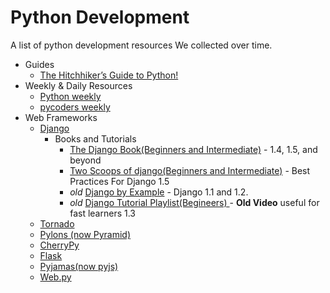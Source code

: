 Python Development
====================

A list of python development resources We collected over time.
+ Guides
    + [The Hitchhiker’s Guide to Python!](http://docs.python-guide.org/)
+ Weekly & Daily Resources
    + [Python weekly](http://www.pythonweekly.com/)
    + [pycoders weekly](http://www.pycoders.com/)
+ Web Frameworks
    + [Django](https://www.djangoproject.com/)
        + Books and Tutorials 
            + [The Django Book(Beginners and Intermediate)](http://www.djangobook.com/) -  1.4, 1.5, and beyond
            + [Two Scoops of django(Beginners and Intermediate)](http://django.2scoops.org/) - Best Practices For Django 1.5
            + _old_ [Django by Example](http://lightbird.net/dbe/) - Django 1.1 and 1.2.
            + _old_ [Django Tutorial Playlist(Begineers) ](http://www.youtube.com/playlist?list=PL385A53B00B8B158E) - **Old Video** useful for fast learners 1.3 
    + [Tornado](http://www.tornadoweb.org/)
    + [Pylons (now Pyramid)](http://www.pylonsproject.org/)
    + [CherryPy](http://cherrypy.org/)
    + [Flask](http://flask.pocoo.org/)
    + [Pyjamas(now pyjs)](http://pyjs.org/)
    + [Web.py](http://webpy.org/)
